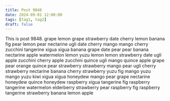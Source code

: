 ```yaml
---
title: Post 9848
date: 2024-09-01 12:00:00
tags: [tag1, tag2]
draft: false
---
```

This is post 9848.
grape
lemon
grape
strawberry
date
cherry
lemon
banana
fig
pear
lemon
pear
nectarine
ugli
date
cherry
mango
mango
cherry
zucchini
tangerine
xigua
xigua
banana
grape
date
pear
pear
banana
nectarine
apple
watermelon
lemon
yuzu
lemon
lemon
strawberry
date
ugli
apple
zucchini
cherry
apple
zucchini
quince
ugli
mango
quince
apple
grape
pear
orange
quince
pear
strawberry
strawberry
mango
pear
ugli
cherry
strawberry
nectarine
banana
cherry
strawberry
yuzu
fig
mango
yuzu
mango
yuzu
kiwi
xigua
xigua
honeydew
mango
pear
grape
nectarine
honeydew
quince
honeydew
raspberry
xigua
tangerine
fig
raspberry
tangerine
watermelon
elderberry
strawberry
pear
raspberry
fig
raspberry
tangerine
strawberry
banana
lemon
apple
